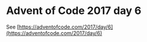 # Advent of Code 2017 day 6

See [https://adventofcode.com/2017/day/6](https://adventofcode.com/2017/day/6)
